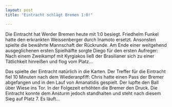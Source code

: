 ```yaml
---
layout: post
title: "Eintracht schlägt Bremen 1:0!"

---
```


Die Eintracht hat Werder Bremen heute mit 1:0 besiegt. Friedhelm Funkel hatte den erkrankten Weissenberger durch Inamoto ersetzt. Ansonsten spielte die bewährte Mannschaft der Rückrunde. Am Ende einer weitgehend ausgeglichenen ersten Spielhälfte sorgte Diego für den ersten Aufreger: Nach einem Zweikampf mit Kyrgiakos ließ der Brasilianer sich zu einer Tätlichkeit hinreißen und flog vom Platz...

Das spielte der Eintracht natürlich in die Karten. Der Treffer für die Eintracht fiel 10 Minuten nach dem Wiederanpfiff: Chris hatte einen Pass der Bremer abgefangen und in den Lauf von Amanatidis gespielt. Der lupfte den Ball über Wiese ins Tor. In der Folgezeit erhöhten die Bremer den Druck. Die Eintracht konnte dem Ansturm jedoch standhalten und steht nach diesem Sieg auf Platz 7. Es läuft...
